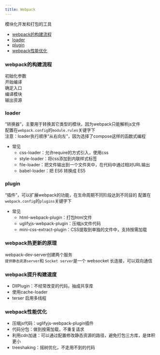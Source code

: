 ```yaml
---
title: Webpack
---
```


模块化开发和打包的工具
- [webpack的构建流程](/interview/webpack.html#webpack的构建流程)
- [loader](/interview/webpack.html#loader)
- [plugin](/interview/webpack.html#plugin)
- [webpack性能优化](/interview/webpack.html#webpack性能优化)

### webpack的构建流程
初始化参数   
开始编译   
确定⼊⼝   
编译模块   
输出资源

### loader
“转换器”，主要用于转换其它类型的模块，因为webpack只能解析js文件   
配置在```webpack.config```的```module.rules```关键字下   
注意：loader执行顺序“从右向左”，因为选择了compose这样的函数式编程   
- 常见
  - css-loader：允许require的方式引入，使用css
  - style-loader：将css添加到内联样式标签
  - file-loader：把⽂件输出到⼀个⽂件夹中，在代码中通过相对URL输出
  - babel-loader：把 ES6 转换成 ES5

### plugin
“插件”，可以扩展webpack的功能，在生命周期不同阶段达到不同目的
配置在```webpack.config```的```plugins```关键字下   
- 常见
  - html-webpack-plugin：打包html文件
  - uglifyjs-webpack-plugin：压缩js文件代码
  - mini-css-extract-plugin：CSS提取到单独的⽂件中，⽀持按需加载

### webpack热更新的原理
webpack-dev-server创建两个服务   
```提供静态资源server```和 ```Socket server```是一个 websocket 长连接，可以双向通信

### webpack提升构建速度
- DllPlugin：不经常改变的代码，抽成共享库
- 使用cache-loader
- terser 启用多线程

### webpack性能优化
- 压缩js代码：uglifyjs-webpack-plugin插件
- 代码分包：做到按需加载，不重复请求
- 利用cdn加速：可以通过配置修改静态资源的路径，避免打包三方库，是体积更小
- treeshaking：摇树优化，不走用不到的代码




